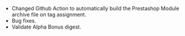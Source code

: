 - Changed Github Action to automatically build the Prestashop Module archive file on tag assignment.
- Bug fixes.
- Validate Alpha Bonus digest.